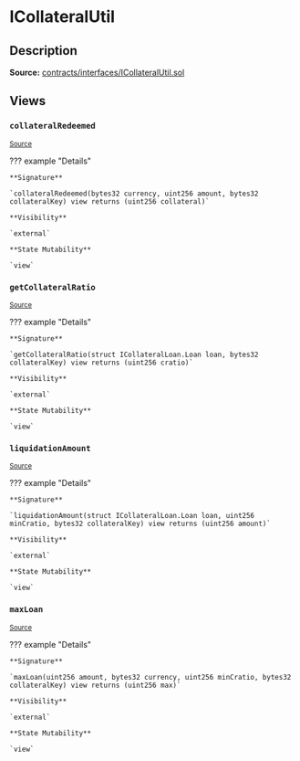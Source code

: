 # ICollateralUtil

## Description

**Source:** [contracts/interfaces/ICollateralUtil.sol](https://github.com/Synthetixio/synthetix/tree/v2.63.0/contracts/interfaces/ICollateralUtil.sol)

## Views

### `collateralRedeemed`

<sub>[Source](https://github.com/Synthetixio/synthetix/tree/v2.63.0/contracts/interfaces/ICollateralUtil.sol#L26)</sub>

??? example "Details"

    **Signature**

    `collateralRedeemed(bytes32 currency, uint256 amount, bytes32 collateralKey) view returns (uint256 collateral)`

    **Visibility**

    `external`

    **State Mutability**

    `view`

### `getCollateralRatio`

<sub>[Source](https://github.com/Synthetixio/synthetix/tree/v2.63.0/contracts/interfaces/ICollateralUtil.sol#L8)</sub>

??? example "Details"

    **Signature**

    `getCollateralRatio(struct ICollateralLoan.Loan loan, bytes32 collateralKey) view returns (uint256 cratio)`

    **Visibility**

    `external`

    **State Mutability**

    `view`

### `liquidationAmount`

<sub>[Source](https://github.com/Synthetixio/synthetix/tree/v2.63.0/contracts/interfaces/ICollateralUtil.sol#L20)</sub>

??? example "Details"

    **Signature**

    `liquidationAmount(struct ICollateralLoan.Loan loan, uint256 minCratio, bytes32 collateralKey) view returns (uint256 amount)`

    **Visibility**

    `external`

    **State Mutability**

    `view`

### `maxLoan`

<sub>[Source](https://github.com/Synthetixio/synthetix/tree/v2.63.0/contracts/interfaces/ICollateralUtil.sol#L13)</sub>

??? example "Details"

    **Signature**

    `maxLoan(uint256 amount, bytes32 currency, uint256 minCratio, bytes32 collateralKey) view returns (uint256 max)`

    **Visibility**

    `external`

    **State Mutability**

    `view`
